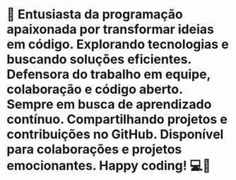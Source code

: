 # 👋 Entusiasta da programação apaixonada por transformar ideias em código. Explorando tecnologias e buscando soluções eficientes. Defensora do trabalho em equipe, colaboração e código aberto. Sempre em busca de aprendizado contínuo. Compartilhando projetos e contribuições no GitHub. Disponível para colaborações e projetos emocionantes. Happy coding! 💻🚀
